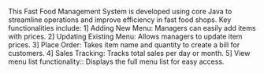 
This Fast Food Management System is developed using core Java to streamline operations and improve efficiency in fast food shops.
Key functionalities include:
1] Adding New Menu: Managers can easily add items with prices.
2] Updating Existing Menu: Allows managers to update item prices.
3] Place Order: Takes item name and quantity to create a bill for customers.
4] Sales Tracking: Tracks total sales per day or month.
5] View menu list functionality:: Displays the full menu list for easy access.
